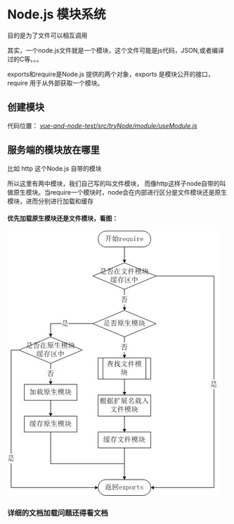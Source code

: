 # Node.js 模块系统
目的是为了文件可以相互调用

其实，一个node.js文件就是一个模块，这个文件可能是js代码，JSON,或者编译过的C等。。。

exports和require是Node.js 提供的两个对象，exports 是模块公开的接口，require 用于从外部获取一个模块。

## 创建模块
代码位置： *[vue-and-node-test/src/tryNode/module/useModule.js](../tryNode/module/useModule.js)*

## 服务端的模块放在哪里
比如 http 这个Node.js 自带的模块

所以这里有两中模块，我们自己写的叫文件模块， 而像http这样子node自带的叫做原生模块。当require一个模块时，node会在内部进行区分是文件模块还是原生模块，进而分别进行加载和缓存

#### 优先加载原生模块还是文件模块，看图：
<img src="../tryNode/module/nodejs-require.jpg"/> 

### 详细的文档加载问题还得看文档
